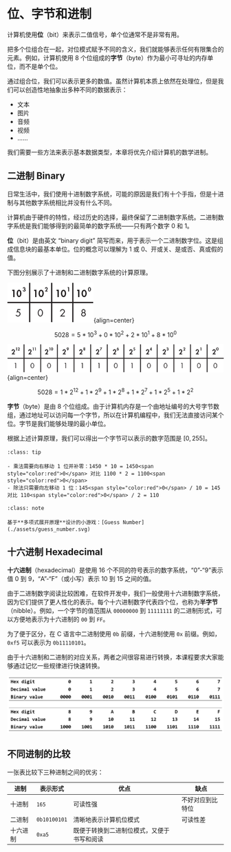 # 位、字节和进制

计算机使用**位**（bit）来表示二值信号，单个位通常不是非常有用。

把多个位组合在一起，对位模式赋予不同的含义，我们就能够表示任何有限集合的元素。例如，计算机使用 8 个位组成的**字节**（byte）作为最小可寻址的内存单位，而不是单个位。

通过组合位，我们可以表示更多的数值。虽然计算机本质上依然在处理位，但是我们可以创造性地抽象出多种不同的数据表示：

- 文本
- 图片
- 音频
- 视频
- ……

我们需要一些方法来表示基本数据类型，本章将优先介绍计算机的数学进制。

## 二进制 Binary

日常生活中，我们使用十进制数字系统，可能的原因是我们有十个手指，但是十进制与其他数字系统相比并没有什么不同。

计算机由于硬件的特性，经过历史的选择，最终保留了二进制数字系统。二进制数字系统是我们能够得到的最简单的数字系统——只有两个数字 0 和 1。

**位**（bit）是由英文 “binary digit” 简写而来，用于表示一个二进制数字位。这是组成信息块的最基本单位。位的概念可以理解为 1 或 0、开或关、是或否、真或假的值。

下图分别展示了十进制和二进制数字系统的计算原理。

![base-10](./assets/base-10.png){align=center}

$$5028 = 5 * 10^3 + 0 * 10^2 + 2 * 10^1 + 8 * 10^0$$

![base-2](./assets/base-2.png){align=center}

$$5028 = 1 * 2^{12} + 1 * 2^9 + 1 * 2^8 + 1 * 2^7 + 1 * 2^5 + 1 * 2^2$$

**字节**（byte）是由 8 个位组成。由于计算机内存是一个由地址编号的大号字节数组，通过地址可以访问每一个字节，所以在计算机编程中，我们无法直接访问某个位。字节是我们能够处理的最小单位。

根据上述计算原理，我们可以得出一个字节可以表示的数字范围是 $[0, 255]$。

```{admonition} 小技巧：基于基数（Base）的乘法和除法
:class: tip 

- 乘法需要向右移动 1 位并补零：1450 * 10 = 1450<span style="color:red">0</span> 对比 1100 * 2 = 1100<span style="color:red">0</span>
- 除法只需要向左移动 1 位：145<span style="color:red">0</span> / 10 = 145 对比 110<span style="color:red">0</span> / 2 = 110
```

```{admonition} 开心一刻
:class: note

基于**多项式展开原理**设计的小游戏：[Guess Number](./assets/guess_number.svg)
```

## 十六进制 Hexadecimal

**十六进制**（hexadecimal）是使用 16 个不同的符号表示的数字系统，“0”-“9”表示值 0 到 9，“A”-“F”（或小写）表示 10 到 15 之间的值。

由于二进制数字阅读比较困难，在软件开发中，我们一般使用十六进制数字系统，因为它们提供了更人性化的表示。每个十六进制数字代表四个位，也称为**半字节**（nibble）。例如，一个字节的值范围从 `00000000` 到 `11111111` 的二进制形式，可以方便地表示为十六进制的 `00` 到 `FF`。

为了便于区分，在 C 语言中二进制使用 `0b` 前缀，十六进制使用 `0x` 前缀。例如，`0xf5` 可以表示为 `0b11110101`。

由于十六进制和二进制的对应关系，两者之间很容易进行转换，本课程要求大家能够通过记忆一些规律进行快速转换。

![base](./assets/base-cmp.png)

## 不同进制的比较

一张表比较下三种进制之间的优劣：

| 进制     | 表示形式     | 优点                                       | 缺点             |
| -------- | ------------ | ------------------------------------------ | ---------------- |
| 十进制   | `165`        | 可读性强                                   | 不好对应到比特位 |
| 二进制   | `0b10100101` | 清晰地表示计算机位模式                     | 可读性差         |
| 十六进制 | `0xa5`       | 既便于转换到二进制位模式，又便于书写和阅读 |
